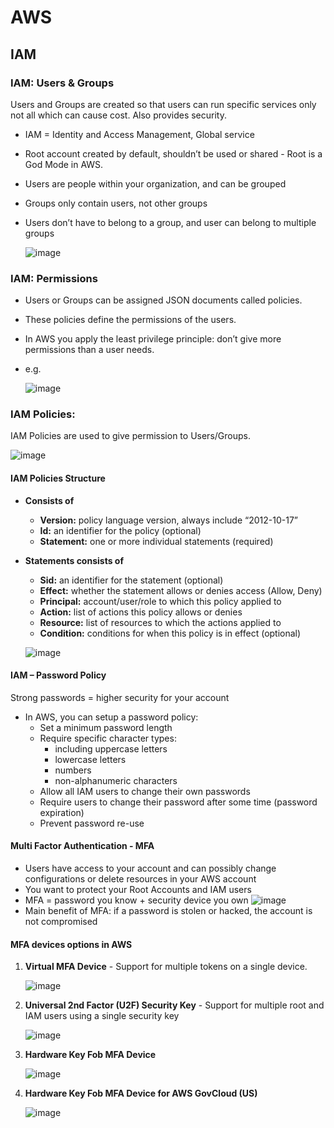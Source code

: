 # AWS

## IAM

### IAM: Users & Groups

Users and Groups are created so that users can run specific services only not all which can cause cost.
Also provides security.

- IAM = Identity and Access Management, Global service
- Root account created by default, shouldn’t be used or shared - Root is a God Mode in AWS.
- Users are people within your organization, and can be grouped
- Groups only contain users, not other groups
- Users don’t have to belong to a group, and user can belong to multiple groups
 
  ![image](https://user-images.githubusercontent.com/73632896/223759721-b2a7f127-c7a6-41f4-b4bc-79513c5ffeb0.png)
  
### IAM: Permissions
  
- Users or Groups can be assigned JSON documents called policies.
- These policies define the permissions of the users.
- In AWS you apply the least privilege principle: don’t give more permissions than a user needs.
- e.g.
  
  ![image](https://user-images.githubusercontent.com/73632896/223760365-2ea49bce-f6d9-41c4-b953-6d6e05ee2618.png)

### IAM Policies:

IAM Policies are used to give permission to Users/Groups.

![image](https://user-images.githubusercontent.com/73632896/223773309-cd628376-0901-47de-9de2-1f2c05ea16f5.png)

 #### IAM Policies Structure
 
 - **Consists of**
   - **Version:** policy language version, always include “2012-10-17”
   - **Id:** an identifier for the policy (optional)
   - **Statement:** one or more individual statements (required)
 - **Statements consists of**
   - **Sid:** an identifier for the statement (optional)
   - **Effect:** whether the statement allows or denies access (Allow, Deny)
   - **Principal:** account/user/role to which this policy applied to
   - **Action:** list of actions this policy allows or denies
   - **Resource:** list of resources to which the actions applied to
   - **Condition:** conditions for when this policy is in effect (optional)

   ![image](https://user-images.githubusercontent.com/73632896/223774251-72bf19b1-5e9c-456a-94df-fce5f33fe3fc.png)
   
  #### IAM – Password Policy

  Strong passwords = higher security for your account
  - In AWS, you can setup a password policy:
    - Set a minimum password length
    - Require specific character types:
      - including uppercase letters
      - lowercase letters
      - numbers
      - non-alphanumeric characters
    - Allow all IAM users to change their own passwords
    - Require users to change their password after some time (password expiration)
    - Prevent password re-use

  #### Multi Factor Authentication - MFA
  
  - Users have access to your account and can possibly change configurations or delete resources in your AWS account
  - You want to protect your Root Accounts and IAM users
  - MFA = password you know + security device you own
      ![image](https://user-images.githubusercontent.com/73632896/223782033-b0dd13c7-9a88-4a12-81e2-60edbf9861e3.png)
  - Main benefit of MFA: if a password is stolen or hacked, the account is not compromised
 
  #### MFA devices options in AWS
  
  1. **Virtual MFA Device** - Support for multiple tokens on a single device.


     ![image](https://user-images.githubusercontent.com/73632896/223782742-64a49448-f4b7-404b-b771-139f9a1abdb0.png)

  2. **Universal 2nd Factor (U2F) Security Key** - Support for multiple root and IAM users using a single security key


     ![image](https://user-images.githubusercontent.com/73632896/223782917-e4c51b2e-aa87-4679-b98d-b43736745985.png)

  3. **Hardware Key Fob MFA Device**


     ![image](https://user-images.githubusercontent.com/73632896/223783032-1ea5c33f-0eda-4a2b-967b-6d919ae8207d.png)

  4. **Hardware Key Fob MFA Device for AWS GovCloud (US)**


     ![image](https://user-images.githubusercontent.com/73632896/223783115-b42ff5b2-ed0a-48f9-9e92-ff7ff297af21.png)
